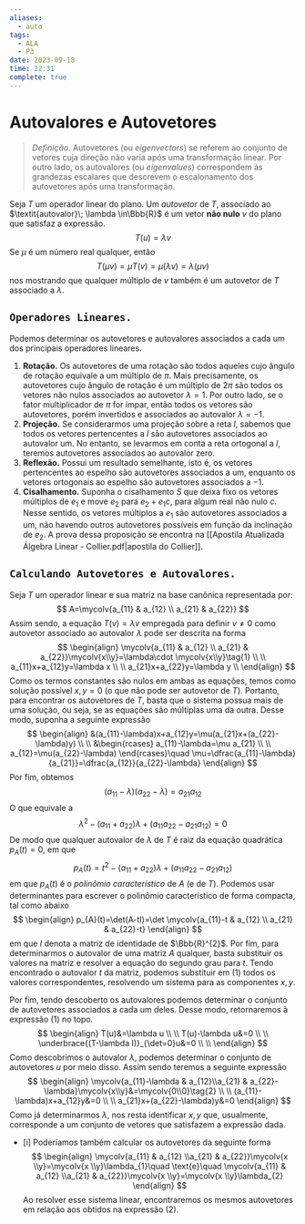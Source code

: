 ```yaml
---
aliases:
  - auto
tags:
  - ALA
  - P3
date: 2023-09-18
time: 22:31
complete: true
---
```

 $\newcommand\mycolv[1]{\begin{bmatrix}#1\end{bmatrix}}$
# Autovalores e Autovetores

> $\textit{Definição.}$ Autovetores (ou $\textit{eigenvectors}$) se referem ao conjunto de vetores cuja direção não varia após uma transformação linear. Por outro lado, os autovalores (ou $\textit{eigenvalues}$) correspondem às grandezas escalares que descrevem o escalonamento dos autovetores após uma transformação.

Seja $T$ um operador linear do plano. Um $\textit{autovetor}$ de $T$, associado ao $\textit{autovalor}\; \lambda \in\Bbb{R}$ é um vetor **não nulo** $v$ do plano que satisfaz a expressão.
$$
T(u)=\lambda v\tag{1}
$$
Se $\mu$ é um número real qualquer, então
$$
T(\mu v)=\mu T(v)=\mu(\lambda v)=\lambda(\mu v) 
$$
nos mostrando que qualquer múltiplo de $v$ também é um autovetor de $T$ associado a $\lambda$.

## $\texttt{Operadores Lineares.}$

Podemos determinar os autovetores e autovalores associados a cada um dos principais operadores lineares.

1. **Rotação.** Os autovetores de uma rotação são todos aqueles cujo ângulo de rotação equivale a um múltiplo de $\pi$. Mais precisamente, os autovetores cujo ângulo de rotação é um múltiplo de $2\pi$ são todos os vetores não nulos associados ao autovetor $\lambda=1$. Por outro lado, se o fator multiplicador de $\pi$ for ímpar, então todos os vetores são autovetores, porém invertidos e associados ao autovalor $\lambda=-1$.
2. **Projeção.** Se considerarmos uma projeção sobre a reta $l$, sabemos que todos os vetores pertencentes a $l$ são autovetores associados ao autovalor um. No entanto, se levarmos em conta a reta ortogonal a $l$, teremos autovetores associados ao autovalor zero. 
3. **Reflexão.** Possui um resultado semelhante, isto é, os vetores pertencentes ao espelho são autovetores associados a um, enquanto os vetores ortogonais ao espelho são autovetores associados a $-1$.
4. **Cisalhamento.** Suponha o cisalhamento $S$ que deixa fixo os vetores múltiplos de $e_{1}$ e move $e_{2}$ para $e_{2}+e_{1}c$, para algum real não nulo $c$. Nesse sentido, os vetores múltiplos a $e_{1}$ são autovetores associados a um, não havendo outros autovetores possíveis em função da inclinação de $e_{2}$. A prova dessa proposição se encontra na [[Apostila Atualizada Álgebra Linear - Collier.pdf|apostila do Collier]].

## $\texttt{Calculando Autovetores e Autovalores.}$

Seja $T$ um operador linear e sua matriz na base canônica representada por:
$$
A=\mycolv{a_{11} & a_{12} \\ a_{21} & a_{22}}
$$
Assim sendo, a equação $T(v)=\lambda v$ empregada para definir $v\neq 0$ como autovetor associado ao autovalor $\lambda$ pode ser descrita na forma
$$
\begin{align}
\mycolv{a_{11} & a_{12} \\ a_{21} & a_{22}}\mycolv{x\\y}=\lambda\cdot \mycolv{x\\y}\tag{1} \\ \\
a_{11}x+a_{12}y=\lambda x \\ \\
a_{21}x+a_{22}y=\lambda y \\
\end{align}
$$
Como os termos constantes são nulos em ambas as equações, temos como solução possível $x,y=0$ (o que não pode ser autovetor de $T$). Portanto, para encontrar os autovetores de $T$, basta que o sistema possua mais de uma solução, ou seja, se as equações são múltiplas uma da outra. Desse modo, suponha a seguinte expressão
$$
\begin{align}
&(a_{11}-\lambda)x+a_{12}y=\mu(a_{21}x+(a_{22}-\lambda)y) \\ \\
&\begin{rcases}
a_{11}-\lambda=\mu a_{21} \\ \\
a_{12}=\mu(a_{22}-\lambda)
\end{rcases}\quad  \mu=\dfrac{a_{11}-\lambda}{a_{21}}=\dfrac{a_{12}}{a_{22}-\lambda}
\end{align}
$$
Por fim, obtemos
$$
(a_{11}-\lambda)(a_{22}-\lambda)=a_{21}a_{12}
$$
O que equivale a
$$
\lambda^{2}-(a_{11}+a_{22})\lambda+(a_{11}a_{22}-a_{21}a_{12})=0
$$
De modo que qualquer autovalor de $\lambda$ de $T$ é raiz da equação quadrática $p_{A}(t)=0$, em que
$$
p_{A}(t)=t^{2}-(a_{11}+a_{22})\lambda+(a_{11}a_{22}-a_{21}a_{12})
$$
em que $p_{A}(t)$ é o $\textit{polinômio característico}$ de $A$ (e de $T$). Podemos usar determinantes para escrever o polinômio característico de forma compacta, tal como abaixo
$$
\begin{align}
p_{A}(t)=\det(A-tI)=\det \mycolv{a_{11}-t & a_{12} \\ a_{21} & a_{22}-t}
\end{align}
$$
em que $I$ denota a matriz de identidade de $\Bbb{R}^{2}$. Por fim, para determinarmos o autovalor de uma matriz $A$ qualquer, basta substituir os valores na matriz e resolver a equação do segundo grau para $t$. Tendo encontrado o autovalor $t$ da matriz, podemos substituir em $(1)$ todos os valores correspondentes, resolvendo um sistema para as componentes $x,y$.

Por fim, tendo descoberto os autovalores podemos determinar o conjunto de autovetores associados a cada um deles. Desse modo, retornaremos à expressão $(1)$ no topo.
$$
\begin{align}
T(u)&=\lambda u \\ \\
T(u)-\lambda u&=0 \\ \\
\underbrace{(T-\lambda I)}_{\det=0}u&=0 \\ \\
\end{align}
$$
Como descobrimos o autovalor $\lambda$, podemos determinar o conjunto de autovetores $u$ por meio disso. Assim sendo teremos a seguinte expressão
$$
\begin{align}
\mycolv{a_{11}-\lambda & a_{12}\\a_{21} & a_{22}-\lambda}\mycolv{x\\y}&=\mycolv{0\\0}\tag{2} \\ \\
(a_{11}-\lambda)x+a_{12}y&=0 \\ \\
a_{21}x+(a_{22}-\lambda)y&=0
\end{align}
$$
Como já determinarmos $\lambda$, nos resta identificar $x,y$ que, usualmente, corresponde a um conjunto de vetores que satisfazem a expressão dada.

- [i] Poderíamos também calcular os autovetores da seguinte forma
$$
\begin{align}
\mycolv{a_{11} & a_{12} \\a_{21} & a_{22}}\mycolv{x \\y}=\mycolv{x \\y}\lambda_{1}\quad \text{e}\quad  \mycolv{a_{11} & a_{12} \\a_{21} & a_{22}}\mycolv{x \\y}=\mycolv{x \\y}\lambda_{2} 
\end{align}
$$
Ao resolver esse sistema linear, encontraremos os mesmos autovetores em relação aos obtidos na expressão $(2)$.